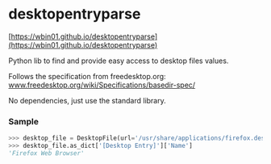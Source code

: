 # desktopentryparse
[https://wbin01.github.io/desktopentryparse](https://wbin01.github.io/desktopentryparse)

Python lib to find and provide easy access to desktop files values.

Follows the specification from freedesktop.org: www.freedesktop.org/wiki/Specifications/basedir-spec/

No dependencies, just use the standard library.

### Sample
```python
>>> desktop_file = DesktopFile(url='/usr/share/applications/firefox.desktop')
>>> desktop_file.as_dict['[Desktop Entry]']['Name']
'Firefox Web Browser'
```